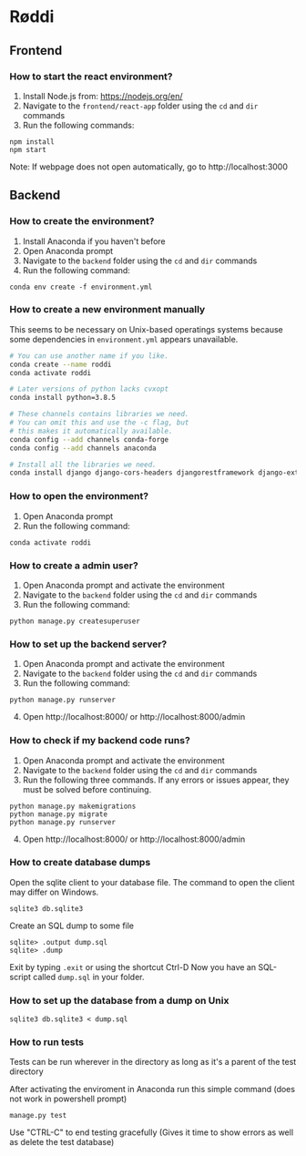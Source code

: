 # Røddi

## Frontend

### How to start the react environment?
1. Install Node.js from: https://nodejs.org/en/
2. Navigate to the `frontend/react-app` folder using the `cd` and `dir` commands
3. Run the following commands:
```
npm install
npm start
```
Note: If webpage does not open automatically, go to http://localhost:3000

## Backend

### How to create the environment?
1. Install Anaconda if you haven't before
2. Open Anaconda prompt
3. Navigate to the `backend` folder using the `cd` and `dir` commands
4. Run the following command:
```
conda env create -f environment.yml
```

### How to create a new environment manually
This seems to be necessary on Unix-based operatings systems
because some dependencies in `environment.yml` appears unavailable.
```sh
# You can use another name if you like.
conda create --name roddi
conda activate roddi

# Later versions of python lacks cvxopt
conda install python=3.8.5

# These channels contains libraries we need.
# You can omit this and use the -c flag, but
# this makes it automatically available.
conda config --add channels conda-forge
conda config --add channels anaconda

# Install all the libraries we need.
conda install django django-cors-headers djangorestframework django-extensions cvxopt numpy jupyter
```



### How to open the environment?

1. Open Anaconda prompt
2. Run the following command:
```
conda activate roddi
```

### How to create a admin user?

1. Open Anaconda prompt and activate the environment
2. Navigate to the `backend` folder using the `cd` and `dir` commands
3. Run the following command:
```
python manage.py createsuperuser
```


### How to set up the backend server?

1. Open Anaconda prompt and activate the environment
2. Navigate to the `backend` folder using the `cd` and `dir` commands
3. Run the following command:
```
python manage.py runserver
```
4. Open http://localhost:8000/ or http://localhost:8000/admin


### How to check if my backend code runs?

1. Open Anaconda prompt and activate the environment
2. Navigate to the `backend` folder using the `cd` and `dir` commands
3. Run the following three commands. If any errors or issues appear, they must be solved before continuing.
```
python manage.py makemigrations
python manage.py migrate
python manage.py runserver
```
4. Open http://localhost:8000/ or http://localhost:8000/admin


### How to create database dumps
Open the sqlite client to your database file.
The command to open the client may differ on Windows.
```
sqlite3 db.sqlite3
```

Create an SQL dump to some file
```
sqlite> .output dump.sql
sqlite> .dump
```
Exit by typing `.exit` or using the shortcut Ctrl-D
Now you have an SQL-script called `dump.sql` in your folder.


### How to set up the database from a dump on Unix
```
sqlite3 db.sqlite3 < dump.sql
```

### How to run tests ###

Tests can be run wherever in the directory as long as it's a parent of the test directory

After activating the enviroment in Anaconda run this simple command (does not work in powershell prompt)

```
manage.py test
```

Use "CTRL-C" to end testing gracefully (Gives it time to show errors as well as delete the test database)


